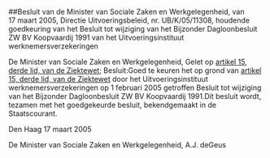 <meta http-equiv='Content-Type' content='text/html; charset=utf-8' />

##Besluit van de Minister van Sociale Zaken en Werkgelegenheid, van 17 maart 2005, Directie Uitvoeringsbeleid, nr. UB/K/05/11308, houdende goedkeuring van het Besluit tot wijziging van het Bijzonder Dagloonbesluit ZW BV Koopvaardij 1991 van het Uitvoeringsinstituut werknemersverzekeringen 

De Minister van Sociale Zaken en Werkgelegenheid,
Gelet op [artikel 15, derde lid, van de Ziektewet](../../../../../../../../../../wet/ziektewet/BWBR0001888/README.md);
Besluit:Goed te keuren het op grond van [artikel 15, derde lid, van de Ziektewet](../../../../../../../../../../wet/ziektewet/BWBR0001888/README.md) door het Uitvoeringsinstituut werknemersverzekeringen op 1 februari 2005 getroffen Besluit tot wijziging van het Bijzonder Dagloonbesluit ZW BV Koopvaardij 1991.Dit besluit wordt, tezamen met het goedgekeurde besluit, bekendgemaakt in de Staatscourant.

Den Haag
17 maart 2005

De 
Minister van Sociale Zaken en Werkgelegenheid, 
A.J. deGeus
